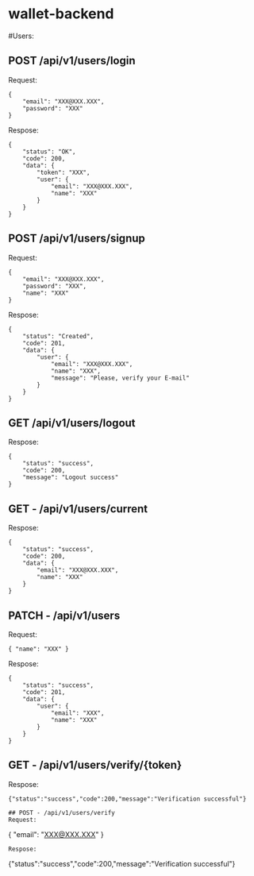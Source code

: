 # wallet-backend

#Users:

## POST /api/v1/users/login
Request:
```
{
    "email": "XXX@XXX.XXX",
    "password": "XXX"
}
```
Respose:
```
{
    "status": "OK",
    "code": 200,
    "data": {
        "token": "XXX",
        "user": {
            "email": "XXX@XXX.XXX",
            "name": "XXX"
        }
    }
}
```
## POST /api/v1/users/signup
Request:
```
{
    "email": "XXX@XXX.XXX",
    "password": "XXX",
    "name": "XXX"
}
```
Respose:
```
{
    "status": "Created",
    "code": 201,
    "data": {
        "user": {
            "email": "XXX@XXX.XXX",
            "name": "XXX",
            "message": "Please, verify your E-mail"
        }
    }
}
```
## GET /api/v1/users/logout
Respose:
```
{
    "status": "success",
    "code": 200,
    "message": "Logout success"
}
```
## GET - /api/v1/users/current
Respose:
```
{
    "status": "success",
    "code": 200,
    "data": {
        "email": "XXX@XXX.XXX",
        "name": "XXX"
    }
}
```
## PATCH - /api/v1/users
Request:
```
{ "name": "XXX" }
```
Respose:
```
{
    "status": "success",
    "code": 201,
    "data": {
        "user": {
            "email": "XXX",
            "name": "XXX"
        }
    }
}
```
## GET - /api/v1/users/verify/{token}
Respose:
```
{"status":"success","code":200,"message":"Verification successful"}

## POST - /api/v1/users/verify
Request:
```
{
    "email": "XXX@XXX.XXX"
}
```
Respose:
```
{"status":"success","code":200,"message":"Verification successful"}
```